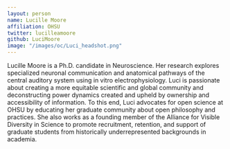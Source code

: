 ```yaml
---
layout: person
name: Lucille Moore
affiliation: OHSU
twitter: lucilleamoore
github: LuciMoore
image: "/images/oc/Luci_headshot.png"
---
```


Lucille Moore is a Ph.D. candidate in Neuroscience. Her research explores specialized neuronal communication and anatomical pathways of the central auditory system using in vitro electrophysiology. Luci is passionate about creating a more equitable scientific and global community and deconstructing power dynamics created and upheld by ownership and accessibility of information. To this end, Luci advocates for open science at OHSU by educating her graduate community about open philosophy and practices. She also works as a founding member of the Alliance for Visible Diversity in Science to promote recruitment, retention, and support of graduate students from historically underrepresented backgrounds in academia.

